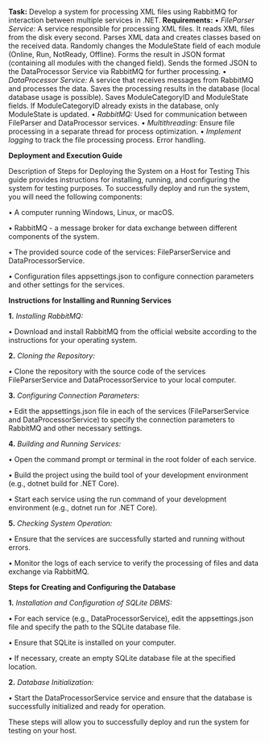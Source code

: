**Task:** Develop a system for processing XML files using RabbitMQ for interaction between multiple services in .NET.
**Requirements:**
•	*FileParser Service:* A service responsible for processing XML files. It reads XML files from the disk every second. Parses XML data and creates classes based on the received data. Randomly changes the ModuleState field of each module (Online, Run, NotReady, Offline). Forms the result in JSON format (containing all modules with the changed field). Sends the formed JSON to the DataProcessor Service via RabbitMQ for further processing.
•	*DataProcessor Service:* A service that receives messages from RabbitMQ and processes the data. Saves the processing results in the database (local database usage is possible). Saves ModuleCategoryID and ModuleState fields. If ModuleCategoryID already exists in the database, only ModuleState is updated.
•	*RabbitMQ:* Used for communication between FileParser and DataProcessor services.
•	*Multithreading:* Ensure file processing in a separate thread for process optimization.
•	*Implement logging* to track the file processing process. Error handling.

**Deployment and Execution Guide**

Description of Steps for Deploying the System on a Host for Testing
This guide provides instructions for installing, running, and configuring the system for testing purposes. To successfully deploy and run the system, you will need the following components:

•	A computer running Windows, Linux, or macOS.

•	RabbitMQ - a message broker for data exchange between different components of the system.

•	The provided source code of the services: FileParserService and DataProcessorService.

•	Configuration files appsettings.json to configure connection parameters and other settings for the services.

**Instructions for Installing and Running Services**

**1.**	*Installing RabbitMQ:*

•	Download and install RabbitMQ from the official website according to the instructions for your operating system.

**2.**	*Cloning the Repository:*

•	Clone the repository with the source code of the services FileParserService and DataProcessorService to your local computer.

**3.**	*Configuring Connection Parameters:*

•	Edit the appsettings.json file in each of the services (FileParserService and DataProcessorService) to specify the connection parameters to RabbitMQ and other necessary settings.

**4.**	*Building and Running Services:*

•	Open the command prompt or terminal in the root folder of each service.

•	Build the project using the build tool of your development environment (e.g., dotnet build for .NET Core).

•	Start each service using the run command of your development environment (e.g., dotnet run for .NET Core).

**5.**	*Checking System Operation:*

•	Ensure that the services are successfully started and running without errors.

•	Monitor the logs of each service to verify the processing of files and data exchange via RabbitMQ.

**Steps for Creating and Configuring the Database**

**1.**	*Installation and Configuration of SQLite DBMS:*

•	For each service (e.g., DataProcessorService), edit the appsettings.json file and specify the path to the SQLite database file.

•	Ensure that SQLite is installed on your computer.

•	If necessary, create an empty SQLite database file at the specified location.

**2.**	*Database Initialization:*

•	Start the DataProcessorService service and ensure that the database is successfully initialized and ready for operation.

These steps will allow you to successfully deploy and run the system for testing on your host.
